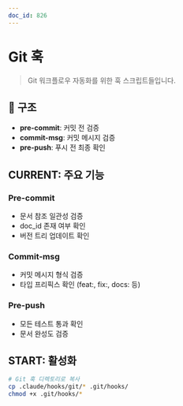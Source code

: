 ```yaml
---
doc_id: 826
---
```


# Git 훅

> Git 워크플로우 자동화를 위한 훅 스크립트들입니다.

## 📁 구조

- **pre-commit**: 커밋 전 검증
- **commit-msg**: 커밋 메시지 검증
- **pre-push**: 푸시 전 최종 확인

## CURRENT: 주요 기능

### Pre-commit
- 문서 참조 일관성 검증
- doc_id 존재 여부 확인
- 버전 트리 업데이트 확인

### Commit-msg
- 커밋 메시지 형식 검증
- 타입 프리픽스 확인 (feat:, fix:, docs: 등)

### Pre-push
- 모든 테스트 통과 확인
- 문서 완성도 검증

## START: 활성화

```bash
# Git 훅 디렉토리로 복사
cp .claude/hooks/git/* .git/hooks/
chmod +x .git/hooks/*
```